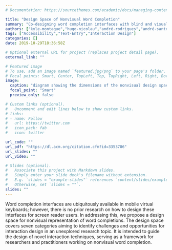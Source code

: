 ```yaml
---
# Documentation: https://sourcethemes.com/academic/docs/managing-content/

title: "Design Space of Nonvisual Word Completion"
summary: "Co-designing word completion interfaces with blind and visually impaired people"
authors: ["kyle-montague","hugo-nicolau","andré-rodrigues","andré-santos", "tiago-guerreiro", "joão-guerreiro"]
tags: ["Accessibility","Text-Entry","Interaction Design"]
categories: []
date: 2019-10-29T18:36:58Z

# Optional external URL for project (replaces project detail page).
external_link: ""

# Featured image
# To use, add an image named `featured.jpg/png` to your page's folder.
# Focal points: Smart, Center, TopLeft, Top, TopRight, Left, Right, BottomLeft, Bottom, BottomRight.
image:
  caption: "diagram showing the dimensions of the nonvisual design space"
  focal_point: "Smart"
  preview_only: false

# Custom links (optional).
#   Uncomment and edit lines below to show custom links.
# links:
# - name: Follow
#   url: https://twitter.com
#   icon_pack: fab
#   icon: twitter

url_code: ""
url_pdf: "https://dl.acm.org/citation.cfm?id=3353786"
url_slides: ""
url_video: ""

# Slides (optional).
#   Associate this project with Markdown slides.
#   Simply enter your slide deck's filename without extension.
#   E.g. `slides = "example-slides"` references `content/slides/example-slides.md`.
#   Otherwise, set `slides = ""`.
slides: ""
---
```

Word completion interfaces are ubiquitously available in mobile virtual keyboards; however, there is no prior research on how to design these interfaces for screen reader users. In addressing this, we propose a design space for nonvisual representation of word completions. The design space covers seven categories aiming to identify challenges and opportunities for interaction design in an unexplored research topic. It is intended to guide the design of novel interaction techniques, serving as a framework for researchers and practitioners working on nonvisual word completion.